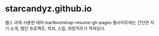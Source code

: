 # starcandyz.github.io
웹스 과제
사용한 테마:startbootstrap-resume-gh-pages 
웹사이트에는 간단한 자기 소개, 했던 프로젝트, 학과, 스킬, 희망직무가 적혀있다.
